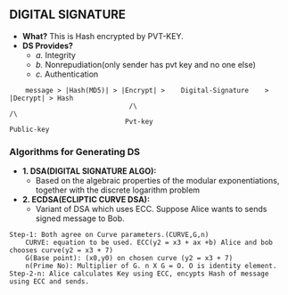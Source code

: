 ## DIGITAL SIGNATURE
- **What?** This is Hash encrypted by PVT-KEY.
- **DS Provides?**
  - *a.* Integrity
  - *b.* Nonrepudiation(only sender has pvt key and no one else)
  - *c.* Authentication
```console
    message > |Hash(MD5)| > |Encrypt| >    Digital-Signature    >     |Decrypt| > Hash
                              /\                                         /\
                             Pvt-key                                  Public-key
```

### Algorithms for Generating DS
- **1. DSA(DIGITAL SIGNATURE ALGO):**
  - Based on the algebraic properties of the modular exponentiations, together with the discrete logarithm problem
- **2. ECDSA(ECLIPTIC CURVE DSA):** 
  - Variant of DSA which uses ECC. Suppose Alice wants to sends signed message to Bob.
```console
Step-1: Both agree on Curve parameters.(CURVE,G,n)
    CURVE: equation to be used. ECC(y2 = x3 + ax +b) Alice and bob chooses curve(y2 = x3 + 7)
    G(Base point): (x0,y0) on chosen curve (y2 = x3 + 7)
    n(Prime No): Multiplier of G. n X G = O. O is identity element.
Step-2-n: Alice calculates Key using ECC, encypts Hash of message using ECC and sends.
```
